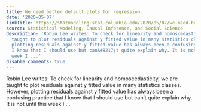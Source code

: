 ```yaml
---
title: We need better default plots for regression.
date: '2020-05-07'
linkTitle: https://statmodeling.stat.columbia.edu/2020/05/07/we-need-better-default-plots-for-regression/
source: Statistical Modeling, Causal Inference, and Social Science
description: 'Robin Lee writes: To check for linearity and homoscedasticity, we are
  taught to plot residuals against y fitted value in many statistics classes. However,
  plotting residuals against y fitted value has always been a confusing practice that
  I know that I should use but can&#8217;t quite explain why. It is not until this
  week I ...'
disable_comments: true
---
```

Robin Lee writes: To check for linearity and homoscedasticity, we are taught to plot residuals against y fitted value in many statistics classes. However, plotting residuals against y fitted value has always been a confusing practice that I know that I should use but can&#8217;t quite explain why. It is not until this week I ...